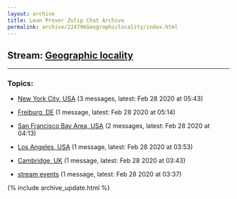 ```yaml
---
layout: archive
title: Lean Prover Zulip Chat Archive
permalink: archive/224796Geographiclocality/index.html
---
```


## Stream: [Geographic locality](https://leanprover-community.github.io/archive/224796Geographiclocality/index.html)
---

### Topics:

* [New York City, USA](63614NewYorkCityUSA.html) (3 messages, latest: Feb 28 2020 at 05:43)

* [Freiburg, DE](35276FreiburgDE.html) (1 message, latest: Feb 28 2020 at 05:14)

* [San Francisco Bay Area, USA](28421SanFranciscoBayAreaUSA.html) (2 messages, latest: Feb 28 2020 at 04:13)

* [Los Angeles, USA](59939LosAngelesUSA.html) (1 message, latest: Feb 28 2020 at 03:53)

* [Cambridge, UK](66219CambridgeUK.html) (1 message, latest: Feb 28 2020 at 03:43)

* [stream events](95106streamevents.html) (1 message, latest: Feb 28 2020 at 03:37)


{% include archive_update.html %}
